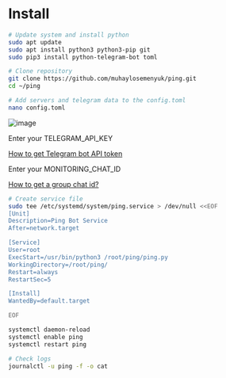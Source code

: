 # Install

```bash
# Update system and install python
sudo apt update
sudo apt install python3 python3-pip git
sudo pip3 install python-telegram-bot toml
```

```bash
# Clone repository
git clone https://github.com/muhaylosemenyuk/ping.git
cd ~/ping
```

```bash
# Add servers and telegram data to the config.toml
nano config.toml
```
![image](https://github.com/muhaylosemenyuk/ping/assets/79005788/d587c877-b9f5-429a-9387-cd340333b71c)

Enter your TELEGRAM_API_KEY

[How to get Telegram bot API token](https://www.siteguarding.com/en/how-to-get-telegram-bot-api-token)

Enter your MONITORING_CHAT_ID

[How to get a group chat id?](https://stackoverflow.com/questions/32423837/telegram-bot-how-to-get-a-group-chat-id)


```bash
# Create service file
sudo tee /etc/systemd/system/ping.service > /dev/null <<EOF
[Unit]
Description=Ping Bot Service
After=network.target

[Service]
User=root
ExecStart=/usr/bin/python3 /root/ping/ping.py
WorkingDirectory=/root/ping/
Restart=always
RestartSec=5

[Install]
WantedBy=default.target

EOF
```

```bash
systemctl daemon-reload
systemctl enable ping
systemctl restart ping
```

```bash
# Check logs
journalctl -u ping -f -o cat
```
